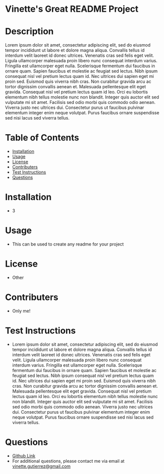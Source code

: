 # Vinette's Great README Project 
  # Description 
  Lorem ipsum dolor sit amet, consectetur adipiscing elit, sed do eiusmod tempor incididunt ut labore et dolore magna aliqua. Convallis tellus id interdum velit laoreet id donec ultrices. Venenatis cras sed felis eget velit. Ligula ullamcorper malesuada proin libero nunc consequat interdum varius. Fringilla est ullamcorper eget nulla. Scelerisque fermentum dui faucibus in ornare quam. Sapien faucibus et molestie ac feugiat sed lectus. Nibh ipsum consequat nisl vel pretium lectus quam id. Nec ultrices dui sapien eget mi proin sed. Euismod quis viverra nibh cras. Non curabitur gravida arcu ac tortor dignissim convallis aenean et. Malesuada pellentesque elit eget gravida. Consequat nisl vel pretium lectus quam id leo. Orci eu lobortis elementum nibh tellus molestie nunc non blandit. Integer quis auctor elit sed vulputate mi sit amet. Facilisis sed odio morbi quis commodo odio aenean. Viverra justo nec ultrices dui. Consectetur purus ut faucibus pulvinar elementum integer enim neque volutpat. Purus faucibus ornare suspendisse sed nisi lacus sed viverra tellus. 
  # Table of Contents

  * [Installation](#installation)
  * [Usage](#usage)  
  * [License](#license)
  * [Contributers](#contributers)
  * [Test Instructions](#test-instructions)
  * [Questions](#questions)
  
  # Installation
  <a name="installation"></a>

  * 3 

  # Usage
  <a name="usage"></a>
  * This can be used to create any readme for your project 

  # License
  <a name="license"></a>
  * Other 


  # Contributers
  <a name="contributers"></a>
  * Only me! 

  # Test Instructions
  <a name="test-instructions"></a>
  * Lorem ipsum dolor sit amet, consectetur adipiscing elit, sed do eiusmod tempor incididunt ut labore et dolore magna aliqua. Convallis tellus id interdum velit laoreet id donec ultrices. Venenatis cras sed felis eget velit. Ligula ullamcorper malesuada proin libero nunc consequat interdum varius. Fringilla est ullamcorper eget nulla. Scelerisque fermentum dui faucibus in ornare quam. Sapien faucibus et molestie ac feugiat sed lectus. Nibh ipsum consequat nisl vel pretium lectus quam id. Nec ultrices dui sapien eget mi proin sed. Euismod quis viverra nibh cras. Non curabitur gravida arcu ac tortor dignissim convallis aenean et. Malesuada pellentesque elit eget gravida. Consequat nisl vel pretium lectus quam id leo. Orci eu lobortis elementum nibh tellus molestie nunc non blandit. Integer quis auctor elit sed vulputate mi sit amet. Facilisis sed odio morbi quis commodo odio aenean. Viverra justo nec ultrices dui. Consectetur purus ut faucibus pulvinar elementum integer enim neque volutpat. Purus faucibus ornare suspendisse sed nisi lacus sed viverra tellus. 

  # Questions
  <a name="questions"></a>
  * [Github Link](https://github.com/vinetteg)
  * For additional questions, please contact me via email at vinette.gutierrez@gmail.com
 